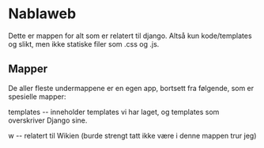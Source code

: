 # Nablaweb #

Dette er mappen for alt som er relatert til django. Altså kun kode/templates og
slikt, men ikke statiske filer som .css og .js.

## Mapper ##
De aller fleste undermappene er en egen app, bortsett fra følgende, som er
spesielle mapper:

templates -- inneholder templates vi har laget, og templates som overskriver
             Django sine.

w -- relatert til Wikien (burde strengt tatt ikke være i denne mappen trur jeg)
